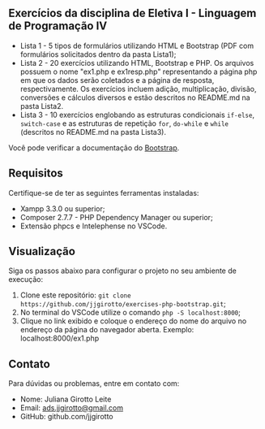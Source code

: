 ## Exercícios da disciplina de Eletiva I - Linguagem de Programação IV

* Lista 1 - 5 tipos de formulários utilizando HTML e Bootstrap (PDF com formulários solicitados dentro da pasta Lista1);
* Lista 2 - 20 exercícios utilizando HTML, Bootstrap e PHP. Os arquivos possuem o nome "ex1.php e ex1resp.php" representando a página php em que os dados serão coletados e a página de resposta, respectivamente. Os exercícios incluem adição, multiplicação, divisão, conversões e cálculos diversos e estão descritos no README.md na pasta Lista2.
* Lista 3 - 10 exercícios englobando as estruturas condicionais `if-else`, `switch-case` e as estruturas de repetição `for`, `do-while` e `while` (descritos no README.md na pasta Lista3).

Você pode verificar a documentação do [Bootstrap](https://getbootstrap.com/).


## Requisitos
Certifique-se de ter as seguintes ferramentas instaladas:

* Xampp 3.3.0 ou superior;
* Composer 2.7.7 - PHP Dependency Manager ou superior;
* Extensão phpcs e Intelephense no VSCode.

## Visualização
Siga os passos abaixo para configurar o projeto no seu ambiente de execução:

1. Clone este repositório:
`git clone https://github.com/jjgirotto/exercises-php-bootstrap.git`;
2. No terminal do VSCode utilize o comando `php -S localhost:8000`;
3. Clique no link exibido e coloque o endereço do nome do arquivo no endereço da página do navegador aberta.
   Exemplo: localhost:8000/ex1.php

## Contato
Para dúvidas ou problemas, entre em contato com:

* Nome: Juliana Girotto Leite
* Email: ads.jjgirotto@gmail.com
* GitHub: github.com/jjgirotto
